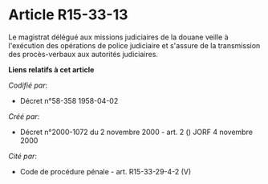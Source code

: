 # Article R15-33-13

Le magistrat délégué aux missions judiciaires de la douane veille à l'exécution des opérations de police judiciaire et
s'assure de la transmission des procès-verbaux aux autorités judiciaires.

**Liens relatifs à cet article**

_Codifié par_:

  - Décret n°58-358 1958-04-02

_Créé par_:

  - Décret n°2000-1072 du 2 novembre 2000 - art. 2 () JORF 4 novembre 2000

_Cité par_:

  - Code de procédure pénale - art. R15-33-29-4-2 (V)
